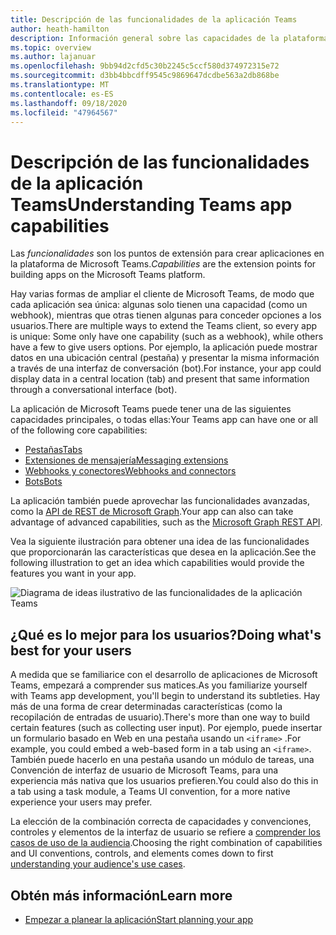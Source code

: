 ```yaml
---
title: Descripción de las funcionalidades de la aplicación Teams
author: heath-hamilton
description: Información general sobre las capacidades de la plataforma de Microsoft Teams, que son los puntos de extensión para crear aplicaciones de Teams.
ms.topic: overview
ms.author: lajanuar
ms.openlocfilehash: 9bb94d2cfd5c30b2245c5ccf580d374972315e72
ms.sourcegitcommit: d3bb4bbcdff9545c9869647dcdbe563a2db868be
ms.translationtype: MT
ms.contentlocale: es-ES
ms.lasthandoff: 09/18/2020
ms.locfileid: "47964567"
---
```

# <a name="understanding-teams-app-capabilities"></a><span data-ttu-id="c759f-103">Descripción de las funcionalidades de la aplicación Teams</span><span class="sxs-lookup"><span data-stu-id="c759f-103">Understanding Teams app capabilities</span></span>

<span data-ttu-id="c759f-104">Las *funcionalidades* son los puntos de extensión para crear aplicaciones en la plataforma de Microsoft Teams.</span><span class="sxs-lookup"><span data-stu-id="c759f-104">*Capabilities* are the extension points for building apps on the Microsoft Teams platform.</span></span>

<span data-ttu-id="c759f-105">Hay varias formas de ampliar el cliente de Microsoft Teams, de modo que cada aplicación sea única: algunas solo tienen una capacidad (como un webhook), mientras que otras tienen algunas para conceder opciones a los usuarios.</span><span class="sxs-lookup"><span data-stu-id="c759f-105">There are multiple ways to extend the Teams client, so every app is unique: Some only have one capability (such as a webhook), while others have a few to give users options.</span></span> <span data-ttu-id="c759f-106">Por ejemplo, la aplicación puede mostrar datos en una ubicación central (pestaña) y presentar la misma información a través de una interfaz de conversación (bot).</span><span class="sxs-lookup"><span data-stu-id="c759f-106">For instance, your app could display data in a central location (tab) and present that same information through a conversational interface (bot).</span></span>

<span data-ttu-id="c759f-107">La aplicación de Microsoft Teams puede tener una de las siguientes capacidades principales, o todas ellas:</span><span class="sxs-lookup"><span data-stu-id="c759f-107">Your Teams app can have one or all of the following core capabilities:</span></span>

* [<span data-ttu-id="c759f-108">Pestañas</span><span class="sxs-lookup"><span data-stu-id="c759f-108">Tabs</span></span>](../tabs/what-are-tabs.md)
* [<span data-ttu-id="c759f-109">Extensiones de mensajería</span><span class="sxs-lookup"><span data-stu-id="c759f-109">Messaging extensions</span></span>](../messaging-extensions/what-are-messaging-extensions.md)
* [<span data-ttu-id="c759f-110">Webhooks y conectores</span><span class="sxs-lookup"><span data-stu-id="c759f-110">Webhooks and connectors</span></span>](../webhooks-and-connectors/what-are-webhooks-and-connectors.md)
* [<span data-ttu-id="c759f-111">Bots</span><span class="sxs-lookup"><span data-stu-id="c759f-111">Bots</span></span>](../bots/what-are-bots.md)

<span data-ttu-id="c759f-112">La aplicación también puede aprovechar las funcionalidades avanzadas, como la [API de REST de Microsoft Graph](../graph-api/rsc/resource-specific-consent.md).</span><span class="sxs-lookup"><span data-stu-id="c759f-112">Your app can also can take advantage of advanced capabilities, such as the [Microsoft Graph REST API](../graph-api/rsc/resource-specific-consent.md).</span></span>

<span data-ttu-id="c759f-113">Vea la siguiente ilustración para obtener una idea de las funcionalidades que proporcionarán las características que desea en la aplicación.</span><span class="sxs-lookup"><span data-stu-id="c759f-113">See the following illustration to get an idea which capabilities would provide the features you want in your app.</span></span>

![Diagrama de ideas ilustrativo de las funcionalidades de la aplicación Teams](doc-links/images/capabilities-overview.png)

## <a name="doing-whats-best-for-your-users"></a><span data-ttu-id="c759f-115">¿Qué es lo mejor para los usuarios?</span><span class="sxs-lookup"><span data-stu-id="c759f-115">Doing what's best for your users</span></span>

<span data-ttu-id="c759f-116">A medida que se familiarice con el desarrollo de aplicaciones de Microsoft Teams, empezará a comprender sus matices.</span><span class="sxs-lookup"><span data-stu-id="c759f-116">As you familiarize yourself with Teams app development, you'll begin to understand its subtleties.</span></span> <span data-ttu-id="c759f-117">Hay más de una forma de crear determinadas características (como la recopilación de entradas de usuario).</span><span class="sxs-lookup"><span data-stu-id="c759f-117">There's more than one way to build certain features (such as collecting user input).</span></span> <span data-ttu-id="c759f-118">Por ejemplo, puede insertar un formulario basado en Web en una pestaña usando un `<iframe>` .</span><span class="sxs-lookup"><span data-stu-id="c759f-118">For example, you could embed a web-based form in a tab using an `<iframe>`.</span></span> <span data-ttu-id="c759f-119">También puede hacerlo en una pestaña usando un módulo de tareas, una Convención de interfaz de usuario de Microsoft Teams, para una experiencia más nativa que los usuarios prefieren.</span><span class="sxs-lookup"><span data-stu-id="c759f-119">You could also do this in a tab using a task module, a Teams UI convention, for a more native experience your users may prefer.</span></span>

<span data-ttu-id="c759f-120">La elección de la combinación correcta de capacidades y convenciones, controles y elementos de la interfaz de usuario se refiere a [comprender los casos de uso de la audiencia](../concepts/design/understand-use-cases.md).</span><span class="sxs-lookup"><span data-stu-id="c759f-120">Choosing the right combination of capabilities and UI conventions, controls, and elements comes down to first [understanding your audience's use cases](../concepts/design/understand-use-cases.md).</span></span>

## <a name="learn-more"></a><span data-ttu-id="c759f-121">Obtén más información</span><span class="sxs-lookup"><span data-stu-id="c759f-121">Learn more</span></span>

* [<span data-ttu-id="c759f-122">Empezar a planear la aplicación</span><span class="sxs-lookup"><span data-stu-id="c759f-122">Start planning your app</span></span>](../concepts/extensibility-points.md)
